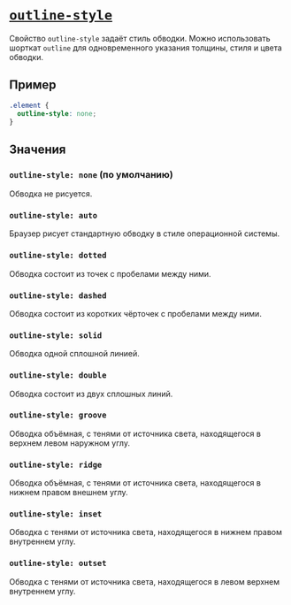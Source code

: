 # [`outline-style`](../index.md)

Свойство `outline-style` задаёт стиль обводки. Можно использовать шорткат `outline` для одновременного указания толщины, стиля и цвета обводки.

## Пример

```css
.element {
  outline-style: none;
}
```

## Значения

### `outline-style: none` (по умолчанию)

Обводка не рисуется.

### `outline-style: auto`

Браузер рисует стандартную обводку в стиле операционной системы.

### `outline-style: dotted`

Обводка состоит из точек с пробелами между ними.

### `outline-style: dashed`

Обводка состоит из коротких чёрточек с пробелами между ними.

### `outline-style: solid`

Обводка одной сплошной линией.

### `outline-style: double`

Обводка состоит из двух сплошных линий.

### `outline-style: groove`

Обводка объёмная, с тенями от источника света, находящегося в верхнем левом наружном углу.

### `outline-style: ridge`

Обводка объёмная, с тенями от источника света, находящегося в нижнем правом внешнем углу.

### `outline-style: inset`

Обводка с тенями от источника света, находящегося в нижнем правом внутреннем углу.

### `outline-style: outset`

Обводка с тенями от источника света, находящегося в левом верхнем внутреннем углу.
